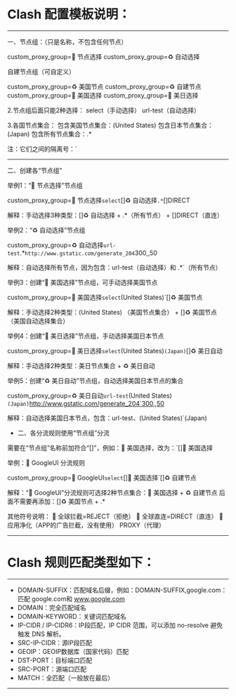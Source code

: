 # Clash 配置模板说明：
---

一、节点组：（只是名称，不包含任何节点）

custom_proxy_group=🚀 节点选择
custom_proxy_group=♻️ 自动选择

自建节点组（可自定义）

custom_proxy_group=♻️ 美国节点
custom_proxy_group=♻️ 自建节点
custom_proxy_group=🚀 美国选择
custom_proxy_group=🚀 美日选择

2.节点组后面只能2种选择：
select（手动选择）
url-test（自动选择）

3.各国节点集合：
包含美国节点集合：(United States)
包含日本节点集合：(Japan)
包含所有节点集合：.*

注：它们之间的隔离号：`

---

二、创建各“节点组”

举例1：“🚀 节点选择”节点组

custom_proxy_group=🚀 节点选择`select`[]♻️ 自动选择`.*`[]DIRECT

解释：手动选择3种类型：[]♻️ 自动选择 +  .*（所有节点） +  []DIRECT（直连）


举例2：“♻️ 自动选择”节点组

custom_proxy_group=♻️ 自动选择`url-test`.*`http://www.gstatic.com/generate_204`300,,50

解释：自动选择所有节点，因为包含：url-test（自动选择）和 .*`（所有节点）


举例3：创建“🚀 美国选择”节点组，可手动选择美国节点

custom_proxy_group=🚀 美国选择`select`(United States)`[]♻️ 美国节点

解释：手动选择2种类型：(United States) （美国节点集合） +  []♻️ 美国节点（美国自动选择集合）


举例4：创建“🚀 美日选择”节点组，手动选择美国日本节点

custom_proxy_group=🚀 美日选择`select`(United States)`(Japan)`[]♻️ 美日自动

解释：手动选择2种类型：美日节点集合 + ♻️ 美日自动


举例5：创建“♻️ 美日自动”节点组，自动选择美国日本节点的集合

custom_proxy_group=♻️ 美日自动`url-test`(United States)`(Japan)`http://www.gstatic.com/generate_204`300,,50

解释：自动选择美国日本节点，包含：url-test、(United States)`(Japan)


- 二、各分流规则使用“节点组”分流

需要在“节点组”名称前加符合“[]”，例如：🚀 美国选择，改为：`[]🚀 美国选择

举例：🎥 GoogleUI 分流规则

custom_proxy_group=🎥 GoogleUI`select`[]🚀 美国选择`[]♻️ 自建节点

解释：“🎥 GoogleUI”分流规则可选择2种节点集合：🚀 美国选择  +  ♻️ 自建节点
      后面不需要再添加：[]♻️ 美国节点 + .*


其他符号说明：
🛑 全球拦截=REJECT（拒绝）
🎯 全球直连=DIRECT（直连）
🍃 应用净化（APP的广告拦截，没有使用）
PROXY（代理）

---

# Clash 规则匹配类型如下：
---

- DOMAIN-SUFFIX：匹配域名后缀，例如：DOMAIN-SUFFIX,google.com：匹配 google.com和 www.google.com
- DOMAIN：完全匹配域名
- DOMAIN-KEYWORD：关键词匹配域名
- IP-CIDR / IP-CIDR6：IP段匹配，IP CIDR 范围，可以添加 no-resolve 避免触发 DNS 解析。
- SRC-IP-CIDR：源IP段匹配
- GEOIP：GEOIP数据库（国家代码）匹配
- DST-PORT：目标端口匹配
- SRC-PORT：源端口匹配
- MATCH：全匹配（一般放在最后）

---


